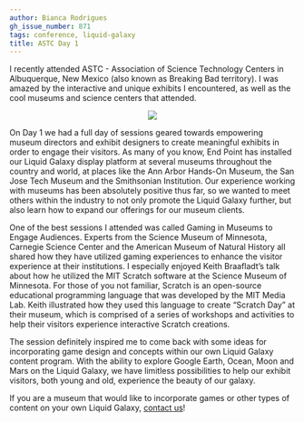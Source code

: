 ```yaml
---
author: Bianca Rodrigues
gh_issue_number: 871
tags: conference, liquid-galaxy
title: ASTC Day 1
---
```




I recently attended ASTC - Association of Science Technology Centers in Albuquerque, New Mexico (also known as Breaking Bad territory). I was amazed by the interactive and unique exhibits I encountered, as well as the cool museums and science centers that attended.

<div class="separator" style="clear: both; text-align: center;"><a href="/blog/2013/10/31/astc-day-1/image-0-big.jpeg" imageanchor="1" style="margin-left: 1em; margin-right: 1em;"><img border="0" src="/blog/2013/10/31/astc-day-1/image-0.jpeg"/></a></div>

On Day 1 we had a full day of sessions geared towards empowering museum directors and exhibit designers to create meaningful exhibits in order to engage their visitors.
As many of you know, End Point has installed our Liquid Galaxy display platform at several museums throughout the country and world, at places like the Ann Arbor Hands-On Museum, the San Jose Tech Museum and the Smithsonian Institution. Our experience working with museums has been absolutely positive thus far, so we wanted to meet others within the industry to not only promote the Liquid Galaxy further, but also learn how to expand our offerings for our museum clients.

One of the best sessions I attended was called Gaming in Museums to Engage Audiences. Experts from the Science Museum of Minnesota, Carnegie Science Center and the American Museum of Natural History all shared how they have utilized gaming experiences to enhance the visitor experience at their institutions. I especially enjoyed Keith Braafladt’s talk about how he utilized the MIT Scratch software at the Science Museum of Minnesota. For those of you not familiar, Scratch is an open-source educational programming language that was developed by the MIT Media Lab. Keith illustrated how they used this language to create “Scratch Day” at their museum, which is comprised of a series of workshops and activities to help their visitors experience interactive Scratch creations.

The session definitely inspired me to come back with some ideas for incorporating game design and concepts within our own Liquid Galaxy content program. With the ability to explore Google Earth, Ocean, Moon and Mars on the Liquid Galaxy, we have limitless possibilities to help our exhibit visitors, both young and old, experience the beauty of our galaxy.

If you are a museum that would like to incorporate games or other types of content on your own Liquid Galaxy, 
[contact us](mailto:bianca@endpoint.com)!


